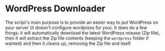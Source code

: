 WordPress Downloader
====================

The script's main purpose is to provide an easier way to put WordPress on your server (it doesn't configure wordpress for you). It does do a few things: it will automatically download the latest WordPress release (Zip file), then it will extract the Zip file contents (keeping the <code>wordpress</code> folder if wanted) and then it cleans up, removing the Zip file and itself.